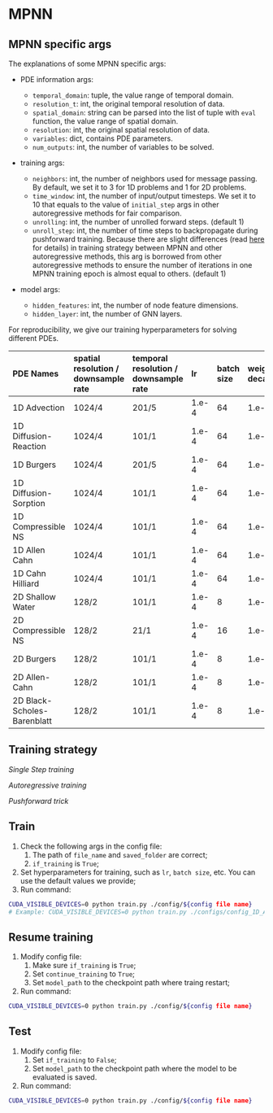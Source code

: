 # MPNN

## MPNN specific args

The explanations of some MPNN specific args:

* PDE information args:
    * `temporal_domain`: tuple, the value range of temporal domain.
    * `resolution_t`: int, the original temporal resolution of data.
    * `spatial_domain`: string can be parsed into the list of tuple with `eval` function, the value range of spatial domain.
    * `resolution`: int, the original spatial resolution of data.
    * `variables`: dict, contains PDE parameters.
    * `num_outputs`: int, the number of variables to be solved.

* training args:
    * `neighbors`: int, the number of neighbors used for message passing. By default, we set it to 3 for 1D problems and 1 for 2D problems.
    * `time_window`: int, the number of input/output timesteps. We set it to 10 that equals to the value of `initial_step` args in other autoregressive methods for fair comparison.
    * `unrolling`: int, the number of unrolled forward steps. (default 1)
    * `unroll_step`: int, the number of time steps to backpropagate during pushforward training. Because there are slight differences (read [here](https://github.com/zhouzy36/PDENNEval/tree/main/src/MPNN#training-strategy) for details) in training strategy between MPNN and other autoregressive methods, this arg is borrowed from other autoregressive methods to ensure the number of iterations in one MPNN training epoch is almost equal to others. (default 1)

* model args:
    * `hidden_features`: int, the number of node feature dimensions.
    * `hidden_layer`: int, the number of GNN layers.
    
For reproducibility, we give our training hyperparameters for solving different PDEs.

| PDE Names                   | spatial resolution / downsample rate | temporal resolution / downsample rate | lr    | batch size | weight decay | number of neighbors | epochs | lr schedule        |
| :-------------------------- | :----------------- | :------------------ | :---- | :--------- | :----------- | :------------------ | :----- | :----------------- |
| 1D Advection                | 1024/4             | 201/5               | 1.e-4 | 64         | 1.e-8        | 3                   | 500    | "StepLR", 100, 0.5 |
| 1D Diffusion-Reaction       | 1024/4             | 101/1               | 1.e-4 | 64         | 1.e-8        | 3                   | 500    | "StepLR", 100, 0.5 |
| 1D Burgers                  | 1024/4             | 201/5               | 1.e-4 | 64         | 1.e-8        | 3                   | 500    | "StepLR", 100, 0.5 |
| 1D Diffusion-Sorption       | 1024/4             | 101/1               | 1.e-4 | 64         | 1.e-8        | 3                   | 500    | "StepLR", 100, 0.5 |
| 1D Compressible NS          | 1024/4             | 101/1               | 1.e-4 | 64         | 1.e-8        | 3                   | 500    | "StepLR", 100, 0.5 |
| 1D Allen Cahn               | 1024/4             | 101/1               | 1.e-4 | 64         | 1.e-8        | 3                   | 500    | "StepLR", 100, 0.5 |
| 1D Cahn Hilliard            | 1024/4             | 101/1               | 1.e-4 | 64         | 1.e-8        | 3                   | 500    | "StepLR", 100, 0.5 |
| 2D Shallow Water            | 128/2              | 101/1               | 1.e-4 | 8          | 1.e-8        | 1                   | 500    | "StepLR", 100, 0.5 |
| 2D Compressible NS          | 128/2              | 21/1                | 1.e-4 | 16         | 1.e-8        | 1                   | 500    | "StepLR", 100, 0.5 |
| 2D Burgers                  | 128/2              | 101/1               | 1.e-4 | 8          | 1.e-8        | 1                   | 500    | "StepLR", 100, 0.5 |
| 2D Allen-Cahn               | 128/2              | 101/1               | 1.e-4 | 8          | 1.e-8        | 1                   | 500    | "StepLR", 100, 0.5 |
| 2D Black-Scholes-Barenblatt | 128/2              | 101/1               | 1.e-4 | 8          | 1.e-8        | 1                   | 500    | "StepLR", 100, 0.5 |


## Training strategy

*Single Step training*

*Autoregressive training*

*Pushforward trick*

## Train

1. Check the following args in the config file:
    1. The path of `file_name` and `saved_folder` are correct;
    2. `if_training` is `True`;
2. Set hyperparameters for training, such as `lr`, `batch size`, etc. You can use the default values we provide;
3. Run command:
```bash
CUDA_VISIBLE_DEVICES=0 python train.py ./config/${config file name}
# Example: CUDA_VISIBLE_DEVICES=0 python train.py ./configs/config_1D_Advection.yaml
```

## Resume training

1. Modify config file:
    1. Make sure `if_training` is `True`;
    2. Set `continue_training` to `True`;
    3. Set `model_path` to the checkpoint path where traing restart;
2. Run command:
```bash
CUDA_VISIBLE_DEVICES=0 python train.py ./config/${config file name}
```

## Test

1. Modify config file:
    1. Set `if_training` to `False`;
    2. Set `model_path` to the checkpoint path where the model to be evaluated is saved.
2. Run command:
```bash
CUDA_VISIBLE_DEVICES=0 python train.py ./config/${config file name}
```